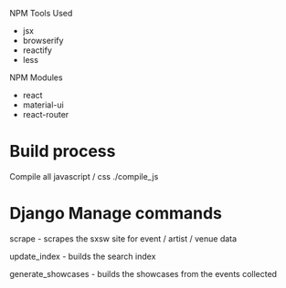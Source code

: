 

NPM Tools Used
* jsx
* browserify
* reactify
* less

NPM Modules
* react
* material-ui
* react-router


# Build process

Compile all javascript / css
./compile_js

# Django Manage commands

scrape - scrapes the sxsw site for event / artist / venue data

update_index - builds the search index

generate_showcases - builds the showcases from the events collected